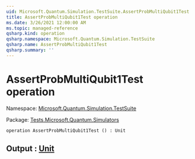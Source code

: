 ```yaml
---
uid: Microsoft.Quantum.Simulation.TestSuite.AssertProbMultiQubit1Test
title: AssertProbMultiQubit1Test operation
ms.date: 3/26/2021 12:00:00 AM
ms.topic: managed-reference
qsharp.kind: operation
qsharp.namespace: Microsoft.Quantum.Simulation.TestSuite
qsharp.name: AssertProbMultiQubit1Test
qsharp.summary: ''
---
```


# AssertProbMultiQubit1Test operation

Namespace: [Microsoft.Quantum.Simulation.TestSuite](xref:Microsoft.Quantum.Simulation.TestSuite)

Package: [Tests.Microsoft.Quantum.Simulators](https://nuget.org/packages/Tests.Microsoft.Quantum.Simulators)




```qsharp
operation AssertProbMultiQubit1Test () : Unit
```


## Output : [Unit](xref:microsoft.quantum.lang-ref.unit)

